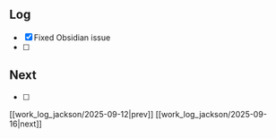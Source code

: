 ## Log
- [x] Fixed Obsidian issue
- [ ] 
## Next
- [ ]

[[work_log_jackson/2025-09-12|prev]] [[work_log_jackson/2025-09-16|next]]
